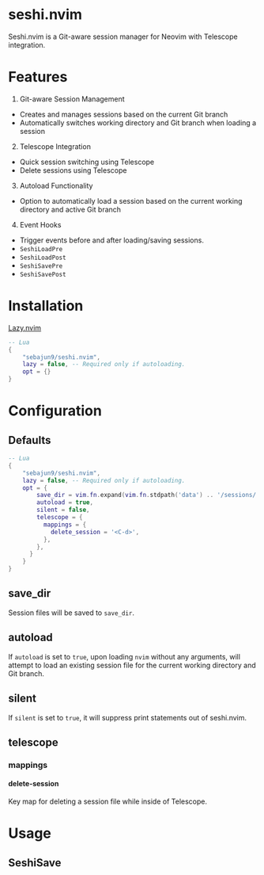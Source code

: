 # seshi.nvim

Seshi.nvim is a Git-aware session manager for Neovim with Telescope integration.

# Features

1. Git-aware Session Management
- Creates and manages sessions based on the current Git branch
- Automatically switches working directory and Git branch when loading a session

2. Telescope Integration
- Quick session switching using Telescope
- Delete sessions using Telescope

3. Autoload Functionality
- Option to automatically load a session based on the current working directory
and active Git branch

4. Event Hooks
- Trigger events before and after loading/saving sessions.
- `SeshiLoadPre`
- `SeshiLoadPost`
- `SeshiSavePre`
- `SeshiSavePost`

# Installation
[Lazy.nvim](https://github.com/folke/lazy.nvim)
```lua
-- Lua
{
    "sebajun9/seshi.nvim",
    lazy = false, -- Required only if autoloading.
    opt = {}
}

```
# Configuration

## Defaults
```lua
-- Lua
{
    "sebajun9/seshi.nvim",
    lazy = false, -- Required only if autoloading.
    opt = {
        save_dir = vim.fn.expand(vim.fn.stdpath('data') .. '/sessions/'),
        autoload = true,
        silent = false,
        telescope = {
          mappings = {
            delete_session = '<C-d>',
          },
        },
      }
    }
}

```

## save_dir
Session files will be saved to `save_dir`.

## autoload
If `autoload` is set to `true`, upon loading `nvim` without any arguments, will
attempt to load an existing session file for the current working directory and
Git branch.

## silent
If `silent` is set to `true`, it will suppress print statements out of seshi.nvim.

## telescope
### mappings
#### delete-session
Key map for deleting a session file while inside of Telescope.



# Usage
## SeshiSave

